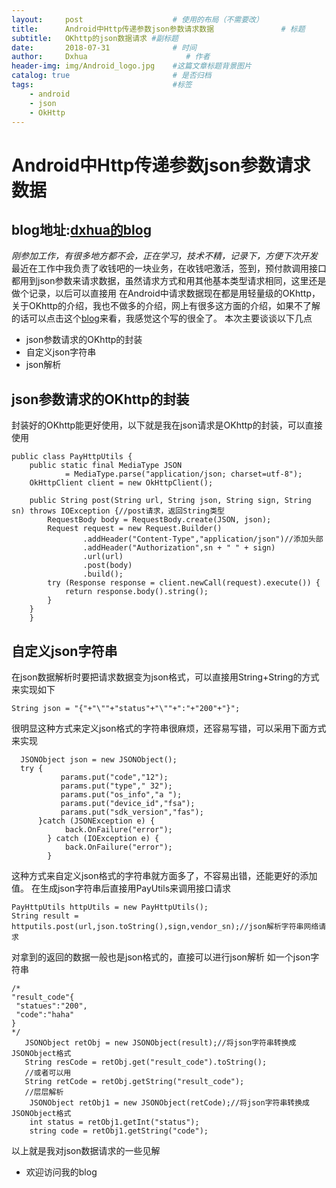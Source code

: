 ```yaml
---
layout:     post                    # 使用的布局（不需要改）
title:      Android中Http传递参数json参数请求数据               # 标题
subtitle:   OKhttp的json数据请求 #副标题
date:       2018-07-31              # 时间
author:     Dxhua                      # 作者
header-img: img/Android_logo.jpg    #这篇文章标题背景图片
catalog: true                       # 是否归档
tags:                               #标签
    - android
    - json
    - OkHttp
---
```


# Android中Http传递参数json参数请求数据
## blog地址:[dxhua的blog](dxhua.top)
*刚参加工作，有很多地方都不会，正在学习，技术不精，记录下，方便下次开发*  
最近在工作中我负责了收钱吧的一块业务，在收钱吧激活，签到，预付款调用接口都用到json参数来请求数据，虽然请求方式和用其他基本类型请求相同，这里还是做个记录，以后可以直接用
在Android中请求数据现在都是用轻量级的OKhttp，关于OKhttp的介绍，我也不做多的介绍，网上有很多这方面的介绍，如果不了解的话可以点击这个[blog](https://blog.csdn.net/admans/article/details/79784543)来看，我感觉这个写的很全了。
本次主要谈谈以下几点
- json参数请求的OKhttp的封装
- 自定义json字符串
- json解析
## json参数请求的OKhttp的封装
封装好的OKhttp能更好使用，以下就是我在json请求是OKhttp的封装，可以直接使用

```
public class PayHttpUtils {
    public static final MediaType JSON
            = MediaType.parse("application/json; charset=utf-8");
    OkHttpClient client = new OkHttpClient();

    public String post(String url, String json, String sign, String sn) throws IOException {//post请求，返回String类型
        RequestBody body = RequestBody.create(JSON, json);
        Request request = new Request.Builder()
                .addHeader("Content-Type","application/json")//添加头部
                .addHeader("Authorization",sn + " " + sign)
                .url(url)
                .post(body)
                .build();
        try (Response response = client.newCall(request).execute()) {
            return response.body().string();
        }
    }
    }
```

## 自定义json字符串
在json数据解析时要把请求数据变为json格式，可以直接用String+String的方式来实现如下

```
String json = "{"+"\""+"status"+"\""+":"+"200"+"}";
```

很明显这种方式来定义json格式的字符串很麻烦，还容易写错，可以采用下面方式来实现
```
  JSONObject json = new JSONObject();
  try {
           params.put("code","12");
           params.put("type"," 32");
           params.put("os_info","a ");
           params.put("device_id","fsa");
           params.put("sdk_version","fas");
      }catch (JSONException e) {
            back.OnFailure("error");
        } catch (IOException e) {
            back.OnFailure("error");
        }
```
这种方式来自定义json格式的字符串就方面多了，不容易出错，还能更好的添加值。
在生成json字符串后直接用PayUtils来调用接口请求
```
PayHttpUtils httpUtils = new PayHttpUtils();
String result = httputils.post(url,json.toString(),sign,vendor_sn);//json解析字符串网络请求
```
对拿到的返回的数据一般也是json格式的，直接可以进行json解析 如一个json字符串
```
/*
"result_code"{
 "statues":"200",
 "code":"haha"
}
*/
   JSONObject retObj = new JSONObject(result);//将json字符串转换成JSONObject格式
   String resCode = retObj.get("result_code").toString();
   //或者可以用
   String retCode = retObj.getString("result_code");
   //层层解析
    JSONObject retObj1 = new JSONObject(retCode);//将json字符串转换成JSONObject格式
    int status = retObj1.getInt("status");
    string code = retObj1.getString("code");
```
以上就是我对json数据请求的一些见解
- 欢迎访问我的blog
